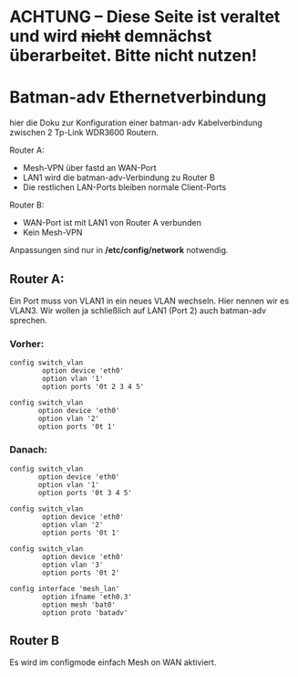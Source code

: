 # ACHTUNG – Diese Seite ist veraltet und wird ~~nicht~~ demnächst überarbeitet. Bitte nicht nutzen!

# Batman-adv Ethernetverbindung

hier die Doku zur Konfiguration einer batman-adv Kabelverbindung
zwischen 2 Tp-Link WDR3600 Routern.

Router A:
 * Mesh-VPN über fastd an WAN-Port
 * LAN1 wird die batman-adv-Verbindung zu Router B
 * Die restlichen LAN-Ports bleiben normale Client-Ports

Router B:
 * WAN-Port ist mit LAN1 von Router A verbunden
 * Kein Mesh-VPN

Anpassungen sind nur in **/etc/config/network** notwendig.


## Router A:
Ein Port muss von VLAN1 in ein neues VLAN wechseln. Hier nennen wir es VLAN3.
Wir wollen ja schließlich auf LAN1 (Port 2) auch batman-adv sprechen.
### Vorher:
    config switch_vlan
            option device 'eth0'
            option vlan '1'
            option ports '0t 2 3 4 5'

    config switch_vlan
           option device 'eth0'
           option vlan '2'
           option ports '0t 1'


### Danach:
    config switch_vlan
           option device 'eth0'
           option vlan '1'
           option ports '0t 3 4 5'

    config switch_vlan
            option device 'eth0'
            option vlan '2'
            option ports '0t 1'

    config switch_vlan
            option device 'eth0'
            option vlan '3'
            option ports '0t 2'

    config interface 'mesh_lan'
            option ifname 'eth0.3'
            option mesh 'bat0'
            option proto 'batadv'

## Router B
Es wird im configmode einfach Mesh on WAN aktiviert.
